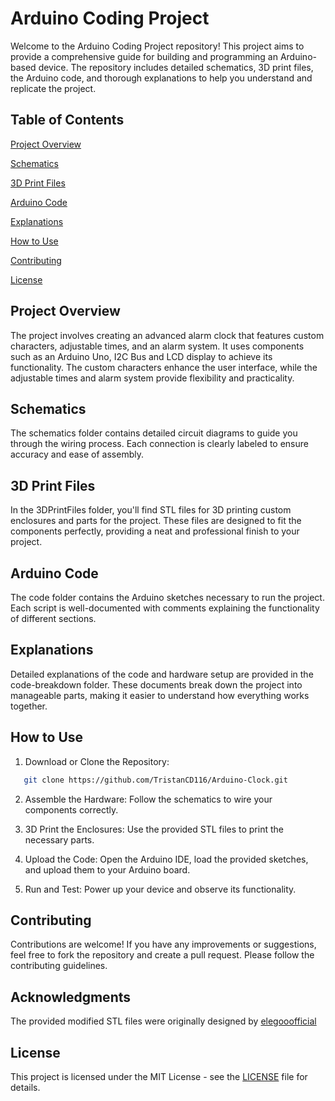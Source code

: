# Arduino Coding Project

Welcome to the Arduino Coding Project repository! This project aims to provide a comprehensive guide for building and programming an Arduino-based device. The repository includes detailed schematics, 3D print files, the Arduino code, and thorough explanations to help you understand and replicate the project.

## Table of Contents 
[Project Overview](#project-overview)

[Schematics](#schematics)

[3D Print Files](#3d-print-files)

[Arduino Code](#arduino-code)

[Explanations](#explanations)

[How to Use](#how-to-use)

[Contributing](#contributing)

[License](#license)

## Project Overview
The project involves creating an advanced alarm clock that features custom characters, adjustable times, and an alarm system. It uses components such as an Arduino Uno, I2C Bus and LCD display to achieve its functionality. The custom characters enhance the user interface, while the adjustable times and alarm system provide flexibility and practicality.

## Schematics
The schematics folder contains detailed circuit diagrams to guide you through the wiring process. Each connection is clearly labeled to ensure accuracy and ease of assembly.


## 3D Print Files
In the 3DPrintFiles folder, you'll find STL files for 3D printing custom enclosures and parts for the project. These files are designed to fit the components perfectly, providing a neat and professional finish to your project.

## Arduino Code
The code folder contains the Arduino sketches necessary to run the project. Each script is well-documented with comments explaining the functionality of different sections.

## Explanations
Detailed explanations of the code and hardware setup are provided in the code-breakdown folder. These documents break down the project into manageable parts, making it easier to understand how everything works together.

## How to Use
1. Download or Clone the Repository:

```bash
   git clone https://github.com/TristanCD116/Arduino-Clock.git
```

2. Assemble the Hardware: Follow the schematics to wire your components correctly.

3. 3D Print the Enclosures: Use the provided STL files to print the necessary parts.

4. Upload the Code: Open the Arduino IDE, load the provided sketches, and upload them to your Arduino board.

5. Run and Test: Power up your device and observe its functionality.

## Contributing
Contributions are welcome! If you have any improvements or suggestions, feel free to fork the repository and create a pull request. Please follow the contributing guidelines.

## Acknowledgments
The provided modified STL files were originally designed by [elegooofficial](https://github.com/elegooofficial)

## License
This project is licensed under the MIT License - see the [LICENSE](LICENSE) file for details.


